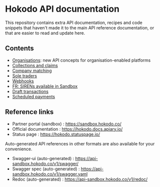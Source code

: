 # Hokodo API documentation
This repository contains extra API documentation, recipes and code snippets that haven't made it to the main API reference documentation, or that are easier to read and update here.

## Contents

- [Organisations](docs/organisations.md): new API concepts for organisation-enabled platforms
- [Collections and claims](docs/collections.md)
- [Company matching](docs/company-matching.md)
- [Sole traders](docs/sole-traders.md)
- [Webhooks](docs/webhooks.md)
- [FR: SIRENs available in Sandbox](docs/fr-sandbox-regnumber.txt)
- [Draft transactions](docs/draft-transactions.md)
- [Scheduled payments](docs/scheduled-payments.md)

## Reference links
- Partner portal (sandbox) : https://sandbox.hokodo.co/
- Official documentation : https://hokodo.docs.apiary.io/
- Status page : https://hokodo.statuspage.io/

Auto-generated API references in other formats are also available for your convenience.
- Swagger-ui (auto-generated) : https://api-sandbox.hokodo.co/v1/swagger/
- Swagger spec (auto-generated) : https://api-sandbox.hokodo.co/v1/swagger.yaml
- Redoc (auto-generated) : https://api-sandbox.hokodo.co/v1/redoc/
